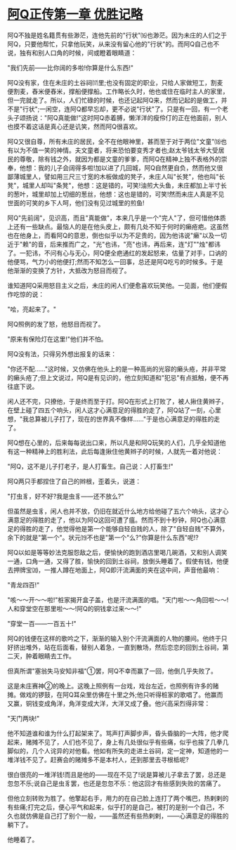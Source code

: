 # [阿Q正传第一章 优胜记略](https://www.vrrw.net/wx/10110.html)

阿Q不独是姓名籍贯有些渺茫，连他先前的"行状"⒃也渺茫。因为未庄的人们之于阿Q，只要他帮忙，只拿他玩笑，从来没有留心他的"行状"的。而阿Q自己也不说，独有和别人口角的时候，间或瞪着眼睛道：

"我们先前——比你阔的多啦!你算是什么东西!"

阿Q没有家，住在未庄的土谷祠⒄里;也没有固定的职业，只给人家做短工，割麦便割麦，舂米便舂米，撑船便撑船。工作略长久时，他也或住在临时主人的家里，但一完就走了。所以，人们忙碌的时候，也还记起阿Q来，然而记起的是做工，并不是"行状";一闲空，连阿Q都早忘却，更不必说"行状"了。只是有一回，有一个老头子颂扬说："阿Q真能做!"这时阿Q赤着膊，懒洋洋的瘦伶仃的正在他面前，别人也摸不着这话是真心还是讥笑，然而阿Q很喜欢。

阿Q又很自尊，所有未庄的居民，全不在他眼神里，甚而至于对于两位"文童"⒅也有以为不值一笑的神情。夫文童者，将来恐怕要变秀才者也;赵太爷钱太爷大受居民的尊敬，除有钱之外，就因为都是文童的爹爹，而阿Q在精神上独不表格外的崇奉，他想：我的儿子会阔得多啦!加以进了几回城，阿Q自然更自负，然而他又很鄙薄城里人，譬如用三尺三寸宽的木板做成的凳子，未庄人叫"长凳"，他也叫"长凳"，城里人却叫"条凳"，他想：这是错的，可笑!油煎大头鱼，未庄都加上半寸长的葱叶，城里却加上切细的葱丝，他想：这也是错的，可笑!然而未庄人真是不见世面的可笑的乡下人呵，他们没有见过城里的煎鱼!



阿Q"先前阔"，见识高，而且"真能做"，本来几乎是一个"完人"了，但可惜他体质上还有一些缺点。最恼人的是在他头皮上，颇有几处不知于何时的癞疮疤。这虽然也在他身上，而看阿Q的意思，倒也似乎以为不足贵的，因为他讳说"癞"以及一切近于"赖"的音，后来推而广之，"光"也讳，"亮"也讳，再后来，连"灯""烛"都讳了。一犯讳，不问有心与无心，阿Q便全疤通红的发起怒来，估量了对手，口讷的他便骂，气力小的他便打;然而不知怎么一回事，总还是阿Q吃亏的时候多。于是他渐渐的变换了方针，大抵改为怒目而视了。

谁知道阿Q采用怒目主义之后，未庄的闲人们便愈喜欢玩笑他。一见面，他们便假作吃惊的说：

"哙，亮起来了。"

阿Q照例的发了怒，他怒目而视了。

"原来有保险灯在这里!"他们并不怕。

阿Q没有法，只得另外想出报复的话来：

"你还不配……"这时候，又仿佛在他头上的是一种高尚的光容的癞头疮，并非平常的癞头疮了;但上文说过，阿Q是有见识的，他立刻知道和"犯忌"有点抵触，便不再往底下说。

闲人还不完，只撩他，于是终而至于打。阿Q在形式上打败了，被人揪住黄辫子，在壁上碰了四五个响头，闲人这才心满意足的得胜的走了，阿Q站了一刻，心里想，"我总算被儿子打了，现在的世界真不像样……"于是也心满意足的得胜的走了。

阿Q想在心里的，后来每每说出口来，所以凡是和阿Q玩笑的人们，几乎全知道他有这一种精神上的胜利法，此后每逢揪住他黄辫子的时候，人就先一着对他说：

"阿Q，这不是儿子打老子，是人打畜生。自己说：人打畜生!"

阿Q两只手都捏住了自己的辫根，歪着头，说道：

"打虫豸，好不好?我是虫豸——还不放么?"

但虽然是虫豸，闲人也并不放，仍旧在就近什么地方给他碰了五六个响头，这才心满意足的得胜的走了，他以为阿Q这回可遭了瘟。然而不到十秒钟，阿Q也心满意足的得胜的走了，他觉得他是第一个能够自轻自贱的人，除了"自轻自贱"不算外，余下的就是"第一个"。状元⒆不也是"第一个"么?"你算是什么东西"呢!?

阿Q以如是等等妙法克服怨敌之后，便愉快的跑到酒店里喝几碗酒，又和别人调笑一通，口角一通，又得了胜，愉快的回到土谷祠，放倒头睡着了。假使有钱，他便去押牌宝⒇，一推人蹲在地面上，阿Q即汗流满面的夹在这中间，声音他最响：

"青龙四百!"

"咳～～开～～啦!"桩家揭开盒子盖，也是汗流满面的唱。"天门啦～～角回啦～～!人和穿堂空在那里啦～～!阿Q的铜钱拿过来～～!"

"穿堂一百——一百五十!"

阿Q的钱便在这样的歌吟之下，渐渐的输入别个汗流满面的人物的腰间。他终于只好挤出堆外，站在后面看，替别人着急，一直到散场，然后恋恋的回到土谷祠，第二天，肿着眼睛去工作。

但真所谓"塞翁失马安知非福"①罢，阿Q不幸而赢了一回，他倒几乎失败了。

这是未庄赛神②的晚上。这晚上照例有一台戏，戏台左近，也照例有许多的赌摊。做戏的锣鼓，在阿Q耳朵里仿佛在十里之外;他只听得桩家的歌唱了。他赢而又赢，铜钱变成角洋，角洋变成大洋，大洋又成了叠。他兴高采烈得非常：

"天门两块!"

他不知道谁和谁为什么打起架来了。骂声打声脚步声，昏头昏脑的一大阵，他才爬起来，赌摊不见了，人们也不见了，身上有几处很似乎有些痛，似乎也挨了几拳几脚似的，几个人诧异的对他看。他如有所失的走进土谷祠，定一定神，知道他的一堆洋钱不见了。赶赛会的赌摊多不是本村人，还到那里去寻根柢呢?

很白很亮的一堆洋钱!而且是他的——现在不见了!说是算被儿子拿去了罢，总还是忽忽不乐;说自己是虫豸罢，也还是忽忽不乐：他这回才有些感到失败的苦痛了。

但他立刻转败为胜了。他擎起右手，用力的在自己脸上连打了两个嘴巴，热剌剌的有些痛;打完之后，便心平气和起来，似乎打的是自己，被打的是别一个自己，不久也就仿佛是自己打了别个一般，——虽然还有些热剌剌，——心满意足的得胜的躺下了。

他睡着了。

